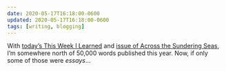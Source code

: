 ```yaml
---
date: 2020-05-17T16:18:00-0600
updated: 2020-05-17T16:18:00-0600
tags: [writing, blogging]
---
```


With [today’s This Week I Learned][twil] and [issue of Across the Sundering Seas][atss], I’m somewhere north of 50,000 words published this year. Now, if only some of those were *essays*…

[twil]: https://v5.chriskrycho.com/journal/this-week-i-learned/4/
[atss]: https://buttondown.email/chriskrycho/archive/home-ier-economies-across-the-sundering-seas-2020/